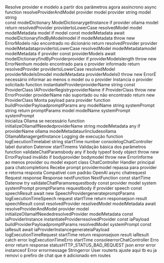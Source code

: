  Resolve provider e modelo a partir dos parâmetros agora assíncrono
async function resolveProviderAndModel provider model   provider string model string  
const modelDictionary  ModelDictionarygetInstance
if provider  ollama  model 
return 
resolvedProvider providertoLowerCase
resolvedModel model
modelMetadata  model 
if model 
const modelMetadata  await modelDictionaryfindByModelmodel
if modelMetadata throw new ErrorModelo não encontrado no dicionário
return 
resolvedProvider provider  modelMetadataprovidertoLowerCase
resolvedModel modelMetadatamodel
modelMetadata
if provider 
const providerModels  await modelDictionaryfindByProviderprovider
if providerModelslength
throw new ErrorNenhum modelo encontrado para o provider informado
return 
resolvedProvider providertoLowerCase
resolvedModel providerModels0model
modelMetadata providerModels0
throw new ErrorÉ necessário informar ao menos o model ou o provider
 Instancia o provider solicitado
function instantiateProviderproviderName string 
const ProviderClass  IAProviderRegistryproviderName
if ProviderClass
throw new ErrorProvider providerName não suportado ou não encontrado
return new ProviderClass
 Monta payload para provider
function buildProviderPayloadpromptParams any modelName string systemPrompt string 
return  promptParams model modelName systemPrompt   systemPrompt  
 Inicializa Ollama se necessário
function initializeOllamaIfNeededproviderName string modelMetadata any 
if providerName  ollama  modelMetadataurlincludesollama
OllamaManagergetInstance
 Logging de execução
function logExecutionTimelabel string startTime number 
consolelogChatController label duration Datenow  startTimems
 Validação básica dos parâmetros
function validateChatParamsbody any 
if body  typeof body  object throw new ErrorPayload inválido
if bodyprovider  bodymodel throw new ErrorInforme ao menos provider ou model
export class ChatController 
 Handler principal para chatcompletions
 Recebe prompt providermodel repassa para provider e retorna resposta
 Compatível com padrão OpenAI
async chatrequest Request response Response nextFunction NextFunction 
const startTime  Datenow
try 
validateChatParamsrequestbody
const  provider model system systemPrompt promptParams   requestbody
if provider  speech 
const speechResult  await new SpeechProvidergeneratepromptParams
logExecutionTimeSpeech request startTime
return responsejson result speechResult 
const  resolvedProvider resolvedModel modelMetadata   await resolveProviderAndModel
provider
model
initializeOllamaIfNeededresolvedProvider modelMetadata
const iaProviderInstance  instantiateProviderresolvedProvider
const iaPayload  buildProviderPayloadpromptParams resolvedModel systemPrompt
const iaResult  await iaProviderInstancegenerateiaPayload
logExecutionTimeRequest startTime
return responsejson result iaResult 
 catch error 
logExecutionTimeErro startTime
consoleerrorChatController Erro error
return response
statusHTTP_STATUS_BAD_REQUEST
json error error instanceof Error  errormessage  Stringerror 
User
routerts ajuste aqui tb eu ja removi o prefiro de chat que é adicionado em routes